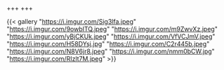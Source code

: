 +++
+++

{{< gallery "https://i.imgur.com/Sig3lfa.jpeg" 
"https://i.imgur.com/9owbITQ.jpeg" 
"https://i.imgur.com/m9ZwvXz.jpeg" 
"https://i.imgur.com/yBjCKUk.jpeg" 
"https://i.imgur.com/VfVCJmV.jpeg"
"https://i.imgur.com/H58DYsj.jpg" 
"https://i.imgur.com/C2r445b.jpeg" 
"https://i.imgur.com/N8V6jr8.jpeg" 
"https://i.imgur.com/nmm0bCW.jpg" 
"https://i.imgur.com/RIzlt7M.jpeg" >}}


